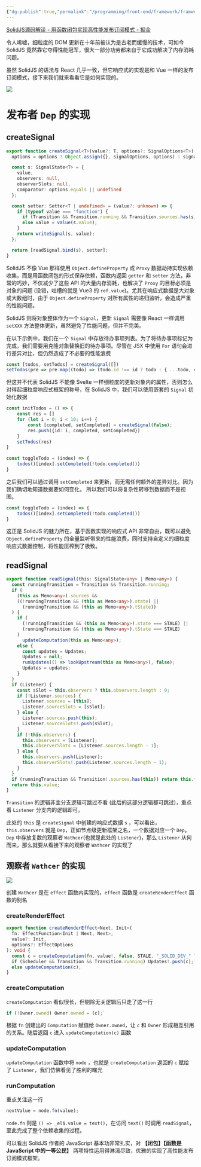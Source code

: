 ```yaml
---
{"dg-publish":true,"permalink":"/programming/front-end/framework/framwork-common/reactivity/"}
---
```



[SolidJS源码解读 - 用函数闭包实现高性能发布订阅模式 - 掘金](https://juejin.cn/post/7154295953049501727)

令人唏嘘，细粒度的 DOM 更新在十年前被认为是古老而缓慢的技术，可如今 SolidJS 竟然靠它夺得性能冠军，很大一部分功劳都来自于它成功解决了内存消耗问题。

虽然 SolidJS 的语法与 React 几乎一致，但它响应式的实现是和 Vue 一样的发布订阅模式，接下来我们就来看看它是如何实现的。

![](/img/user/programming/front-end/framework/framwork-common/reactivity/image-20230817152244809.png)

# 发布者 `Dep` 的实现

## createSignal

```ts
export function createSignal<T>(value?: T, options?: SignalOptions<T>): Signal<T | undefined> {
  options = options ? Object.assign({}, signalOptions, options) : signalOptions;

  const s: SignalState<T> = {
    value,
    observers: null,
    observerSlots: null,
    comparator: options.equals || undefined
  };

  const setter: Setter<T | undefined> = (value?: unknown) => {
    if (typeof value === "function") {
      if (Transition && Transition.running && Transition.sources.has(s)) value = value(s.tValue);
      else value = value(s.value);
    }
    return writeSignal(s, value);
  };

  return [readSignal.bind(s), setter];
}

```

SolidJS 不像 Vue 那样使用 `Object.defineProperty` 或 `Proxy` 数据劫持实现依赖收集，而是用函数闭包的形式保存依赖，函数内返回 `getter` 和 `setter` 方法，非常的巧妙，不仅减少了这些 API 的大量内存消耗，也解决了 `Proxy` 的目标必须是对象的问题 (没错，吐槽的就是 Vue3 的 `ref.value`)。尤其在响应式数据是大对象或大数组时，由于 `Object.defineProperty` 对所有属性的递归监听，会造成严重的性能问题。

SolidJS 则将对象整体作为一个 `Signal`，更新 `Signal` 需要像 React 一样调用 `setXXX` 方法整体更新，虽然避免了性能问题，但并不完美。

在以下示例中，我们在一个 `Signal` 中存放待办事项列表。为了将待办事项标记为完成，我们需要用克隆对象替换旧的待办事项。尽管在 JSX 中使用 `For` 语句会进行差异对比，但仍然造成了不必要的性能浪费

```ts
const [todos, setTodos] = createSignal([])
setTodos(pre => pre.map((todo) => (todo.id !== id ? todo : { ...todo, completed: !todo.completed }))
```

但这并不代表 SolidJS 不能像 Svelte 一样细粒度的更新对象内的属性，否则怎么对得起细粒度响应式框架的称号，在 SolidJS 中，我们可以使用嵌套的 `Signal` 初始化数据

```ts
const initTodos = () => {
    const res = []
    for (let i = 0; i < 10; i++) {
        const [completed, setCompleted] = createSignal(false);
        res.push({id: i, completed, setCompleted})
    }
    setTodos(res)
}
    
const toggleTodo = (index) => {
    todos()[index].setCompleted(!todo.completed())
}
```

之后我们可以通过调用 `setCompleted` 来更新，而无需任何额外的差异对比。因为我们确切地知道数据要如何变化， 所以我们可以将复杂性转移到数据而不是视图。

```ts
const toggleTodo = (index) => {
    todos()[index].setCompleted(!todo.completed())
}
```

这正是 SolidJS 的魅力所在，基于函数实现的响应式 API 非常自由，既可以避免 `Object.defineProperty` 的全量监听带来的性能浪费，同时支持自定义的细粒度响应式数据控制，将性能压榨到了极致。

## readSignal

```ts
export function readSignal(this: SignalState<any> | Memo<any>) {
  const runningTransition = Transition && Transition.running;
  if (
    (this as Memo<any>).sources &&
    ((!runningTransition && (this as Memo<any>).state) ||
      (runningTransition && (this as Memo<any>).tState))
  ) {
    if (
      (!runningTransition && (this as Memo<any>).state === STALE) ||
      (runningTransition && (this as Memo<any>).tState === STALE)
    )
      updateComputation(this as Memo<any>);
    else {
      const updates = Updates;
      Updates = null;
      runUpdates(() => lookUpstream(this as Memo<any>), false);
      Updates = updates;
    }
  }
  if (Listener) {
    const sSlot = this.observers ? this.observers.length : 0;
    if (!Listener.sources) {
      Listener.sources = [this];
      Listener.sourceSlots = [sSlot];
    } else {
      Listener.sources.push(this);
      Listener.sourceSlots!.push(sSlot);
    }
    if (!this.observers) {
      this.observers = [Listener];
      this.observerSlots = [Listener.sources.length - 1];
    } else {
      this.observers.push(Listener);
      this.observerSlots!.push(Listener.sources.length - 1);
    }
  }
  if (runningTransition && Transition!.sources.has(this)) return this.tValue;
  return this.value;
}

```

`Transition` 的逻辑非主分支逻辑可跳过不看 (此后的这部分逻辑都可跳过)，重点看 `Listener` 分支内的逻辑即可。

此处的 `this` 是 `createSignal` 中创建的响应式数据 `s` ，可以看出，`this.observers` 就是 `Dep`，正如节点级更新框架之名，一个数据对应一个 `Dep`。`Dep` 中存放复数的观察者 `Wathcer`(也就是此处的 `Listener`)，那么 `Listener` 从何而来，那么就要从看接下来的观察者 `Wathcer` 的实现了

## 观察者 `Wathcer` 的实现

![](/img/user/programming/front-end/framework/framwork-common/reactivity/image-20230817152648479.png)

创建 `Wathcer` 是在 `effect` 函数内实现的，`effect` 函数是 `createRenderEffect` 函数的别名

### createRenderEffect

```ts
export function createRenderEffect<Next, Init>(
  fn: EffectFunction<Init | Next, Next>,
  value?: Init,
  options?: EffectOptions
): void {
  const c = createComputation(fn, value!, false, STALE, "_SOLID_DEV_" ? options : undefined);
  if (Scheduler && Transition && Transition.running) Updates!.push(c);
  else updateComputation(c);
}
```

### createComputation

`createComputation` 看似很长，但剔除无关逻辑后只走了这一行

```ts
if (!Owner.owned) Owner.owned = [c];`
```

根据 `fn` 创建出的 `Computation` 赋值给 `Owner.owned`，让 `c` 和 `Owner` 形成相互引用的关系。随后返回 `c` 进入 `updateComputation(c)` 函数

### updateComputation

`updateComputation` 函数中将 `node` ，也就是 `createComputation` 返回的 `c` 赋给了 `Listener`，我们仿佛看见了胜利的曙光

### runComputation

重点关注这一行

```ts
nextValue = node.fn(value);
```

`node.fn` 则是 `() => _el$.value = text()`，在访问 `text()` 时调用 `readSignal`，至此完成了整个依赖收集的过程。

可以看出 SolidJS 作者的 JavaScript 基本功非常扎实，对 **【闭包】【函数是 JavaScript 中的一等公民】** 两项特性运用得淋漓尽致，优雅的实现了高性能发布订阅模式框架。
